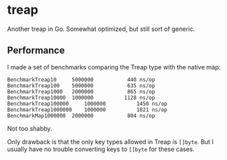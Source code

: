 # treap

Another treap in Go. Somewhat optimized, but still sort of generic.

## Performance

I made a set of benchmarks comparing the Treap type with the native map:

    BenchmarkTreap10	 5000000	       440 ns/op
    BenchmarkTreap100	 5000000	       635 ns/op
    BenchmarkTreap1000	 2000000	       865 ns/op
    BenchmarkTreap10000	 1000000	      1128 ns/op
    BenchmarkTreap100000	 1000000	      1450 ns/op
    BenchmarkTreap1000000	 1000000	      1821 ns/op
    BenchmarkMap1000000	 2000000	       804 ns/op

Not too shabby.

Only drawback is that the only key types allowed in Treap is `[]byte`. But I usually have no trouble converting keys to `[]byte` for these cases.
